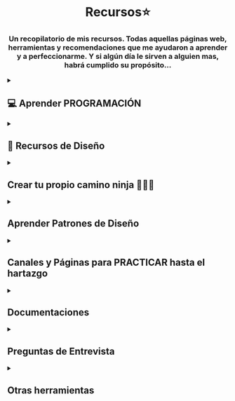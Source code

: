 # <h1 align="center"> Recursos⭐ </h1>
<h3 align="center">Un recopilatorio de mis recursos. Todas aquellas páginas web, herramientas y recomendaciones que me ayudaron a aprender y a perfeccionarme. Y si algún día le sirven a alguien mas, habrá cumplido su propósito...</h3>

 <!-- SECCION APRENDER PROGRAMACION + -->
<details>
<summary><h2>💻 Aprender PROGRAMACIÓN</h2></summary>
<details>
<summary><h4>🌼 Cursos Gratis </h4> </summary>

   • <a href="https://dev.to/devmount/8-games-to-learn-css-the-fun-way-4e0f">Aprender CSS</a><br>
    Este es un artículo que contiene una lista de JUEGOS para aprender CSS. Creeme que sirve 😉
    Contiene algunos conocidos como Flexbox Froggy, Grid Garden, CSS Diner, entre otros<br>
    <img src="assets/css.png" width="500px"> <br>

  • <a href="https://gridcritters.com/">Grid Citters</a> 
  • <a href="https://codingfantasy.com/games/flexboxadventure">Coding Fantasy</a>
  • <a href="https://www.codemonkey.com/">Code Monkey</a>
  • <a href="https://www.codeanalogies.com/csssundae/">CSS Sundae</a>
  • <a href="https://ishadeed.com/article/learn-css-positioning/">CSS Positioning</a> <br>
    Siguiendo con los JUEGOS para aprender a programar, también tenía a mano estos.<br>
    <img src="assets/css-games.png" width="500px"> <br>

  • <a href="https://aprendejavascript.org/">Aprende Javascript</a>  <br>
  Si lo tuyo es lo teórico o si buscas buenos resumenes además de videos, este sitio es muy completo<br>
  <img src="assets/js.png" width="500px"><br>

   • <a href="https://www.freecodecamp.org/">FreeCodeCamp</a><br>
   Es una plataforma educativa en línea que proporciona cursos gratuitos de programación y desarrollo web. 
   El objetivo principal de FreeCodeCamp es ayudar a las personas a aprender a programar y desarrollar habilidades en 
   tecnologías web como HTML, CSS, JavaScript, React, Node.js y más.<br>
  <img src="assets/free.png" width="500px"> <br>

   • <a href="https://argentinaprograma.com/curso-javascript">Argentina Programa</a><br>
  ¿Sabías que Argentina Programa tiene un curso de Javascipt al que podes acceder gratis sin si quiera ser beneficiario de la beca?<br>
  <img src="assets/argentina.png" width="500px"> <br>

  • <a href="https://app.edutin.com/category">Edutin</a><br>
  Cursos de programación, base de datos y prácticamente de lo que quieras. Esta web recopila distintos videos, 
  recursos y herramientas para poder enseñarte, la variedad que tienen en enorme<br>
  <img src="assets/escuela-vue.png" width="500px"> <br>

  • <a href="https://www.theodinproject.com/">The Odin Project</a><br>
  Es una comunidad de código abierto dedicada a proporcionar fuentes de información para aprender cero hasta ser un desarrollador fullstack <br>
  <img src="assets/odin.png" width="500px"> <br>
  
  • <a href="https://www.udemy.com/course/crea-una-landing-page-moderna-con-html-css-y-javascript/">Crea una Landing Page</a> <br>
  Es un curso gratis en la plataforma de UDEMY donde podemos crear una landing page con HTML, CSS y Javascript. Simple, corto y de práctica. <br>
  <img src="assets/landing.png" width="500px"> <br>

 • <a href="https://escuelavue.es/">Escuela VUE</a><br>
  Cursos de Js Avanzado y VueJS. Cuenta con una comunidad de Discord, 11 cursos y 249 lecciones. <br>
  <img src="assets/escuela-vue.png" width="500px"> <br>

  • <a href="https://ieeeitba.org.ar/cursospython?utm_source=emBlue&utm_medium=email&utm_campaign=Bienvenida%20Curso%20Introductorio%201Q2022&utm_content=Bienvenida--    Clase%201:%20Curso%20Introducci%C3%B3n%20a%20la%20Programaci%C3%B3n%20IEEE-ITBA&utm_term=multiple--3--none--0-10--ENVIO%20SIMPLE">ITBA - Introductory Python Course</a><br>
  Curso gratuito, dictado por la asociación estudiantil del Instituto Tecnológico de Buenos Aires. Es una Introducción a Python. Para acceder a él
  debes inscribirte en la Edición que se encuentre vigente en ese momento<br>
  <img src="assets/itba.png" width="500px"> <br> 



<!-- Sumar + -->

</details>

<details>
<summary> <h4>💸 Cursos Pagos </h4> </summary>

  • <a href="https://www.udemy.com/course/javascript-moderno-guia-definitiva-construye-10-proyectos/">Aprendiendo JS MODERNO - Curso MERN - Construye +20 Proyectos</a><br>
  Es un curso muy completo en la plataforma de UDEMY que va desde JS básico a JS avanzado. Tiene su parte de Testing (Jest y Cypress), 
  un acercamiento a los patrones de diseño, Express, Bootstrap, Tailwind CSS, una introducción a Vue, React, 
  Mongo DB, Node JS y finaliza con un proyecto MERN que integra todo lo aprendido.<br>
  <img src="assets/curso-juan.png" width="500px"><br>

 <!-- Sumar + -->
</details>

</details>


<!-- SECCION RECURSOS DE DISEÑO + -->
<details>
<summary><h2>🌈 Recursos de Diseño </h2></summary>

  <details>
   
  <summary>✏ Páginas de edición en general</summary>

   • <a href="https://new.express.adobe.com/">Adobe Express</a>  <br>
  Su versión gratuita es bastante completa y es para siempre, te ayuda a crear CONTENIDO DESTACABLE 
  para redes sociales, páginas web, etc (folletos, logotipos, banners)   <br>
  <img src="assets/adobe.png" width="500px">   <br>

  </details>


   <details>
   
  <summary>🎞 Imagenes</summary>

  Contenido de la sección 2.

  Puedes agregar cualquier texto, imágenes, enlaces o cualquier otro contenido aquí.

  </details>
  
   <details>
   
  <summary>Texto</summary>

  Contenido de la sección 2.

  Puedes agregar cualquier texto, imágenes, enlaces o cualquier otro contenido aquí.

  </details>
   <details>
   
  <summary>Iconos</summary>

  Contenido de la sección 2.

  Puedes agregar cualquier texto, imágenes, enlaces o cualquier otro contenido aquí.

  </details>
   <details>
   
  <summary>Video</summary>

  Contenido de la sección 2.

  Puedes agregar cualquier texto, imágenes, enlaces o cualquier otro contenido aquí.

  </details>
   <details>
   
  <summary>Audios</summary>

  Contenido de la sección 2.

  Puedes agregar cualquier texto, imágenes, enlaces o cualquier otro contenido aquí.

  </details>
   <details>
   
  <summary>Otros</summary>

  Contenido de la sección 2.

  Puedes agregar cualquier texto, imágenes, enlaces o cualquier otro contenido aquí.

  </details>

</details>


<!-- Seccion Roadmap -->
 <details>
   
<summary> <h2> Crear tu propio camino ninja 🦊🍥🍜 </h2> </summary>

Contenido de la sección 2.

Puedes agregar cualquier texto, imágenes, enlaces o cualquier otro contenido aquí.

</details>


<!-- Seciion Patrones de Diseño -->
 <details>
   
<summary> <h2> Aprender Patrones de Diseño </h2> </summary>

Contenido de la sección 2.

Puedes agregar cualquier texto, imágenes, enlaces o cualquier otro contenido aquí.

</details>


<!-- Seciion Practica hasta que se te caigan los ojos -->
 <details>
   
<summary> <h2> Canales y Páginas para PRACTICAR hasta el hartazgo </h2> </summary>

 • <a href="https://www.faztweb.com/">Fazt.dev</a>  <br>
  Tiene 586 tutoriales donde te enseña distintos lenguajes, librerías, frameworks por medio de la práctica, diseñando muchas veces proyectos
  que estan muy estéticos para presentar<br>
  <img src="assets/fazt.png" width="500px"><br>

 • <a href="https://devchallenges.io/">Dev Challenges</a> <br>
  Challenges para desarrollar. Hay challenges para dominar el diseño responsive, frontend o fullstack <br>
  <img src="assets/dev.png" width="500px"><br>

</details>

<!-- Section Documentaciones -->
 <details>
   
<summary>  <h2> Documentaciones </h2> </summary>

 • <a href="https://www.w3schools.com/">W3Schools</a><br>
  Documentación sobre HTML, CSS, JS, SQL, PYTHON, JAVA, PHP, BOOTSTRAP, C, C++, C#, REACT, R, JQUERY, DJANGO, TYPESCRIPT, NODEJS, MYSQL.<br>
  <img src="assets/w3.png" width="500px"> <br>

</details>

<!-- Seciion Entrevistas -->
 <details>
   
<summary>  <h2> Preguntas de Entrevista </h2> </summary>

Contenido de la sección 2.

Puedes agregar cualquier texto, imágenes, enlaces o cualquier otro contenido aquí.

</details>

<!-- Seciion Otras -->
 <details>
   
<summary>  <h2> Otras herramientas </h2> </summary>

• <a href="https://chat.openai.com/auth/login">ChatGPT</a>  <br>
  ¿Y cómo no mencionarlo? Si se usa para bien y limitadamente. Aprender a hacer buenos prompts puede ayudarte no sólo en un momento de "traba"
  sino que puedes aprender mucho, incluso pedirle que te haga pruebas, entrevistas, examenes, te de ejemplos de todo tipo. 
  Es una gran herramienta de aprendizaje y práctica<br>
  <img src="assets/gpt.png" width="500px"><br>

</details>




